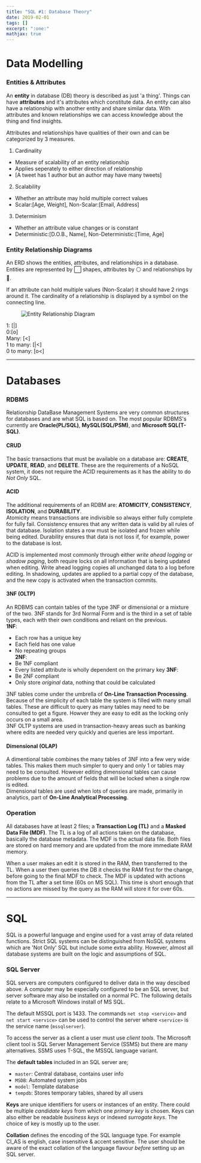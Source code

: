 ```yaml
---
title: "SQL #1: Database Theory"
date: 2019-02-01
tags: []
excerpt: ":one:"
mathjax: true
---
```


# Data Modelling  

### Entities & Attributes
An **entity** in database (DB) theory is described as just 'a thing'. Things can have **attributes** and it's attributes which constitute data. An entity can also have a relationship with another entity and share similar data. 
With attributes and known relationships we can access knowledge about the thing and find insights.  

Attributes and relationships have qualities of their own and can be categorized by 3 measures.
1. Cardinality
- Measure of scalability of an entity relationship
- Applies seperately to either direction of relationship
- [A tweet has 1 author but an author may have many tweets]
2. Scalability
- Whether an attribute may hold multiple correct values
- Scalar:[Age, Weight], Non-Scalar:[Email, Address]
3. Determinism
- Whether an attribute value changes or is constant
- Deterministic:[D.O.B., Name], Non-Deterministic:[Time, Age]


### Entity Relationship Diagrams
An ERD shows the entities, attributes, and relationships in a database. Entities are represented by :white_large_square: shapes, attributes by :white_circle: and relationships by :large_blue_diamond:.  

If an attribute can hold multiple values (Non-Scalar) it should have 2 rings around it. The cardinality of a relationship is displayed by a symbol on the connecting line.  

<figure style="width: 60%" class="align-right">
<img src="{{ site.url }}{{ site.baseurl }}/assets/images/4-erd.png" alt="Entity Relationship Diagram">
</figure>  

1: [|]  
0:[o]  
Many: [<]  
1 to many: [|<]  
0 to many: [o<]   

---
# Databases
### RDBMS
Relationship DataBase Management Systems are very common structures for databases and are what SQL is based on. The most popular RDBMS's currently are **Oracle(PL/SQL)**, **MySQL(SQL/PSM)**, and **Microsoft SQL(T-SQL)**.

#### CRUD
The basic transactions that must be available on a database are: **CREATE**, **UPDATE**, **READ**, and **DELETE**. These are the requirements of a NoSQL system, it does not require the ACID requirements as it has the ability to do *Not Only* SQL.

#### ACID
The additional requirements of an RDBM are: **ATOMICITY**, **CONSISTENCY**, **ISOLATION**, and **DURABILITY**.  
Atomicity means transactions are indivisible so always either fully complete for fully fail. Consistency ensures that any written data is valid by all rules of that database. Isolation states a row must be isolated and frozen while being edited. Durability ensures that data is not loss if, for example, power to the database is lost.  

ACID is implemented most commonly through either *write ahead logging* or *shadow paging*, both require locks on all information that is being updated when editing. Write ahead logging copies all unchanged data to a log before editing. In shadowing, updates are applied to a partial copy of the database, and the new copy is activated when the transaction commits.

#### 3NF (OLTP)
An RDBMS can contain tables of the type 3NF or dimensional or a mixture of the two. 3NF stands for 3rd Normal Form and is the third in a set of table types, each with their own conditions and reliant on the previous.  
**1NF**:
- Each row has a unique key
- Each field has one value
- No repeating groups  
**2NF**:  
- Be 1NF compliant
- Every listed attribute is wholly dependent on the primary key
**3NF**:  
- Be 2NF compliant
- Only store *original* data, nothing that could be calculated

3NF tables come under the umbrella of **On-Line Transaction Processing**. Because of the simplicity of each table the system is filled with many small tables. These are difficult to query as many tables may need to be consulted to get a figure. Howver they are easy to edit as the locking only occurs on a small area.  
3NF OLTP systems are used in transaction-heavy areas such as banking where edits are needed very quickly and queries are less important.  

#### Dimensional (OLAP)
A dimentional table combines the many tables of 3NF into a few very wide tables. This makes them much simpler to query and only 1 or tables may need to be consulted. However editing dimensional tables can cause problems due to the amount of fields that will be locked when a single row is edited.  
Dimensional tables are used when lots of queries are made, primarily in analytics, part of **On-Line Analytical Processing**.

### Operation
All databases have at least 2 files; a **Transaction Log (TL)** and a **Masked Data File (MDF)**. The TL is a log of all actions taken on the database, basically the database metadata. The MDF is the actual data file. Both files are stored on hard memory and are updated from the more immediate RAM memory.  

When a user makes an edit it is stored in the RAM, then transferred to the TL. When a user then queries the DB it checks the RAM first for the change, before going to the final MDF to check. The MDF is updated with actions from the TL after a set time (60s on MS SQL). This time is short enough that no actions are missed by the query as the RAM will store it for over 60s.  

---
# SQL
SQL is a powerful language and engine used for a vast array of data related functions. Strict SQL systems can be distinguished from NoSQL systems which are 'Not Only' SQL but include some extra ability. However, almost all database systems are built on the logic and assumptions of SQL.  

### SQL Server
SQL servers are computers configured to deliver data in the way descibed above. A computer may be especially configured to be an SQL server, but server software may also be installed on a normal PC. The following details relate to a Microsoft Windows install of MS SQL. 

The default MSSQL port is 1433. The commands `net stop <service>` and `net start <service>` can be used to control the server where `<service>` is the service name (`mssqlserver`).  

To access the server as a client a user must use *client tools*. The Microsoft client tool is SQL Server Management Service (SSMS) but there are many alternatives. SSMS uses T-SQL, the MSSQL language variant.  

The **default tables** included in an SQL server are;
- `master`: Central database, contains user info
- `MSDB`: Automated system jobs
- `model`: Template database
- `tempdb`: Stores temporary tables, shared by all users  

**Keys** are unique identifiers for users or instances of an entity. There could be multiple *candidate keys* from which one *primary key* is chosen. Keys can also either be readable *business keys* or indexed *surrogate keys*. The choice of key is mostly up to the user.

**Collation** defines the encoding of the SQL language type. For example CI_AS is english, case insensitive & accent sensitive. The user should be aware of the exact collation of the language flavour *before* setting up an SQL server.